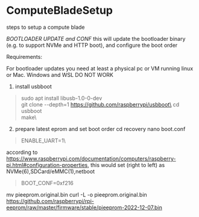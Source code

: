 # ComputeBladeSetup
steps to setup a compute blade


*BOOTLOADER UPDATE and CONF*
this will update the bootloader binary (e.g. to support NVMe and HTTP boot), and configure the boot order

Requirements:

For bootloader updates you need at least a physical pc or VM running linux or Mac.
Windows and WSL DO NOT WORK
1) install usbboot
> sudo apt install libusb-1.0-0-dev\
> git clone --depth=1 https://github.com/raspberrypi/usbboot\
> cd usbboot\
> make\


2) prepare latest eprom and set boot order
cd recovery
nano boot.conf

> ENABLE_UART=1\

according to https://www.raspberrypi.com/documentation/computers/raspberry-pi.html#configuration-properties, this would set (right to left) as NVMe(6),SDCard/eMMC(1),netboot

> BOOT_CONF=0xf216


mv pieeprom.original.bin
curl -L -o pieeprom.original.bin  https://github.com/raspberrypi/rpi-eeprom/raw/master/firmware/stable/pieeprom-2022-12-07.bin
